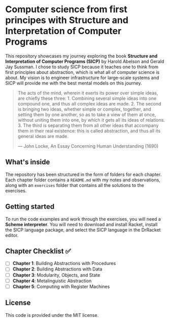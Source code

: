 # Computer science from first principes with Structure and Interpretation of Computer Programs

This repository showcases my journey exploring the book **Structure and Interpretation of Computer Programs (SICP)** by Harold Abelson and Gerald Jay Sussman. I chose to study SICP because it teaches one to think from first principles about abstraction, which is what all of computer science is about. My vision is to engineer infrastructure for large-scale systems and SICP will provide me with the best mental models on this journey.

> The acts of the mind, wherein it exerts its power over simple ideas, are chiefly these three: 1. Combining several simple ideas into one compound one, and thus all complex ideas are made. 2. The second is bringing two ideas, whether simple or complex, together, and setting them by one another, so as to take a view of them at once, without uniting them into one, by which it gets all its ideas of relations. 3. The third is separating them from all other ideas that accompany them in their real existence: this is called abstraction,
and thus all its general ideas are made.
> 
> — John Locke, An Essay Concerning Human Understanding (1690)

## What's inside

The repository has been structured in the form of folders for each chapter. Each chapter folder contains a `README.md` with my notes and observations, along with an `exercises` folder that contains all the solutions to the exercises.

## Getting started

To run the code examples and work through the exercises, you will need a **Scheme interpreter**. You will need to download and install Racket, install the SICP language package, and select the SICP language in the DrRacket editor.

## Chapter Checklist ✅

  - [ ] **Chapter 1**: Building Abstractions with Procedures
  - [ ] **Chapter 2**: Building Abstractions with Data
  - [ ] **Chapter 3**: Modularity, Objects, and State
  - [ ] **Chapter 4**: Metalinguistic Abstraction
  - [ ] **Chapter 5**: Computing with Register Machines

## License

This code is provided under the MIT license.
